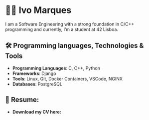 # 👩‍💻 Ivo Marques
I am a Software Engineering with a strong foundation in C/C++ programming and currently, I’m a student at 42 Lisboa.
## 🛠️ Programming languages, Technologies & Tools
- **Programming Languages**: C, C++, Python
- **Frameworks**: Django
- **Tools**: Linux, Git, Docker Containers, VSCode, NGINX
- **Databases**: PostgreSQL

## 📃 Resume:
- **Download my CV here:**


